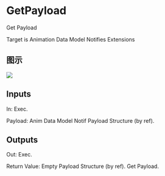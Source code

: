 # GetPayload

Get Payload

Target is Animation Data Model Notifies Extensions

## 图示

![]($-20221218-17511115.png)

## Inputs

In: Exec.

Payload: Anim Data Model Notif Payload Structure (by ref).  

## Outputs

Out: Exec.

Return Value: Empty Payload Structure (by ref). Get Payload.

